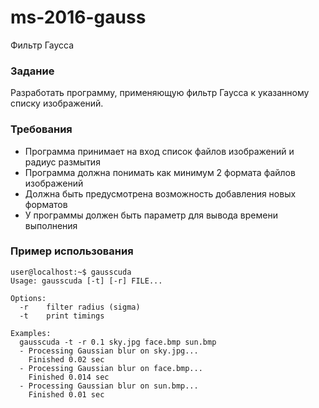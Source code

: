 # ms-2016-gauss
Фильтр Гаусса

### Задание

Разработать программу, применяющую фильтр Гаусса к указанному списку изображений.

### Требования

* Программа принимает на вход список файлов изображений и радиус размытия
* Программа должна понимать как минимум 2 формата файлов изображений
* Должна быть предусмотрена возможность добавления новых форматов
* У программы должен быть параметр для вывода времени выполнения

### Пример использования

```
user@localhost:~$ gausscuda
Usage: gausscuda [-t] [-r] FILE...

Options:
  -r    filter radius (sigma)
  -t    print timings

Examples:
  gausscuda -t -r 0.1 sky.jpg face.bmp sun.bmp
  - Processing Gaussian blur on sky.jpg...
    Finished 0.02 sec
  - Processing Gaussian blur on face.bmp...
    Finished 0.014 sec
  - Processing Gaussian blur on sun.bmp...
    Finished 0.01 sec
```

